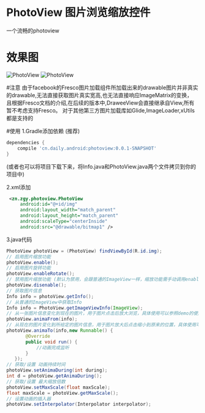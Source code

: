 # PhotoView 图片浏览缩放控件

一个流畅的photoview

# 效果图
![PhotoView](./pic/demo2.gif) ![PhotoView](./pic/demo1.gif)

#注意
由于facebook的Fresco图片加载组件所加载出来的drawable图片并非真实的drawable,无法直接获取图片真实宽高,也无法直接响应ImageMatrix的变换，
且根据Fresco文档的介绍,在后续的版本中,DraweeView会直接继承自View,所有暂不考虑支持Fresco。
对于其他第三方图片加载库如Glide,ImageLoader,xUtils都是支持的

#使用
1.Gradle添加依赖 (推荐)
```gradle
dependencies {
    compile 'cn.daily.android:photoview:0.0.1-SNAPSHOT'
}
```
(或者也可以将项目下载下来，将Info.java和PhotoView.java两个文件拷贝到你的项目中)

2.xml添加
```xml
 <zn.zgy.photoview.PhotoView
     android:id="@+id/img"
     android:layout_width="match_parent"
     android:layout_height="match_parent"
     android:scaleType="centerInside"
     android:src="@drawable/bitmap1" />
```

3.java代码
```java
PhotoView photoView = (PhotoView) findViewById(R.id.img);
// 启用图片缩放功能
photoView.enable();
// 启用图片旋转功能
photoView.enableRotate();
// 禁用图片缩放功能 (默认为禁用，会跟普通的ImageView一样，缩放功能需手动调用enable()启用)
photoView.disenable();
// 获取图片信息
Info info = photoView.getInfo();
// 从普通的ImageView中获取Info
Info info = PhotoView.getImageViewInfo(ImageView);
// 从一张图片信息变化到现在的图片，用于图片点击后放大浏览，具体使用可以参照demo的使用
photoView.animaFrom(info);
// 从现在的图片变化到所给定的图片信息，用于图片放大后点击缩小到原来的位置，具体使用可以参照demo的使用
photoView.animaTo(info,new Runnable() {
       @Override
       public void run() {
           //动画完成监听
       }
   });
// 获取/设置 动画持续时间
photoView.setAnimaDuring(int during);
int d = photoView.getAnimaDuring();
// 获取/设置 最大缩放倍数
photoView.setMaxScale(float maxScale);
float maxScale = photoView.getMaxScale();
// 设置动画的插入器
photoView.setInterpolator(Interpolator interpolator);
```

